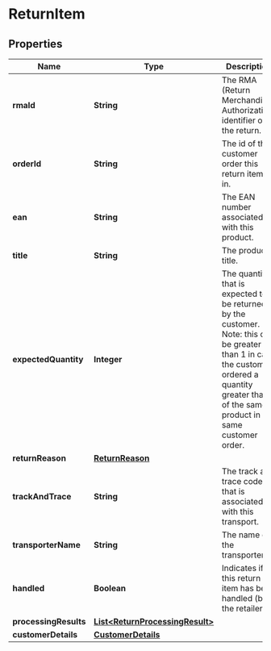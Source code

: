 # ReturnItem

## Properties

 Name                  | Type                                                                | Description                                                                                                                                                                                           | Notes      
-----------------------|---------------------------------------------------------------------|-------------------------------------------------------------------------------------------------------------------------------------------------------------------------------------------------------|------------
 **rmaId**             | **String**                                                          | The RMA (Return Merchandise Authorization) identifier of the return.                                                                                                                                  |
 **orderId**           | **String**                                                          | The id of the customer order this return item is in.                                                                                                                                                  |
 **ean**               | **String**                                                          | The EAN number associated with this product.                                                                                                                                                          |
 **title**             | **String**                                                          | The product title.                                                                                                                                                                                    |
 **expectedQuantity**  | **Integer**                                                         | The quantity that is expected to be returned by the customer. Note: this can be greater than 1 in case the customer ordered a quantity greater than 1 of the same product in the same customer order. |
 **returnReason**      | [**ReturnReason**](ReturnReason.md)                                 |                                                                                                                                                                                                       | [optional] 
 **trackAndTrace**     | **String**                                                          | The track and trace code that is associated with this transport.                                                                                                                                      | [optional] 
 **transporterName**   | **String**                                                          | The name of the transporter.                                                                                                                                                                          | [optional] 
 **handled**           | **Boolean**                                                         | Indicates if this return item has been handled (by the retailer).                                                                                                                                     |
 **processingResults** | [**List&lt;ReturnProcessingResult&gt;**](ReturnProcessingResult.md) |                                                                                                                                                                                                       |
 **customerDetails**   | [**CustomerDetails**](CustomerDetails.md)                           |                                                                                                                                                                                                       | 



